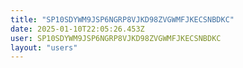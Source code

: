 ```yaml
---
title: "SP10SDYWM9JSP6NGRP8VJKD98ZVGWMFJKECSNBDKC"
date: 2025-01-10T22:05:26.453Z
user: SP10SDYWM9JSP6NGRP8VJKD98ZVGWMFJKECSNBDKC
layout: "users"
---
```

    